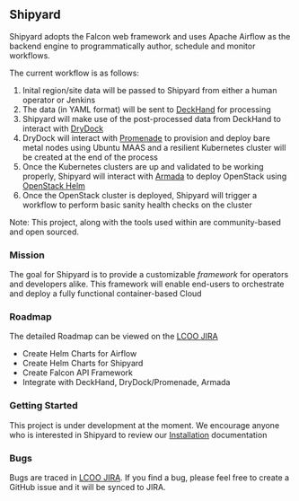 ## Shipyard ##

Shipyard adopts the Falcon web framework and uses Apache Airflow as the backend engine to programmatically
author, schedule and monitor workflows. 

The current workflow is as follows:

1. Inital region/site data will be passed to Shipyard from either a human operator or Jenkins
2. The data (in YAML format) will be sent to [DeckHand](https://github.com/att-comdev/deckhand) for processing
3. Shipyard will make use of the post-processed data from DeckHand to interact with [DryDock](https://github.com/att-comdev/drydock)
4. DryDock will interact with [Promenade](https://github.com/att-comdev/promenade) to provision and deploy
   bare metal nodes using Ubuntu MAAS and a resilient Kubernetes cluster will be created at the end of the
   process
5. Once the Kubernetes clusters are up and validated to be working properly, Shipyard will interact with
   [Armada](https://github.com/att-comdev/armada) to deploy OpenStack using [OpenStack Helm](https://github.com/openstack/openstack-helm) 
6. Once the OpenStack cluster is deployed, Shipyard will trigger a workflow to perform basic sanity health
   checks on the cluster


Note: This project, along with the tools used within are community-based and open sourced.


### Mission ###

The goal for Shipyard is to provide a customizable *framework* for operators and developers alike.  This 
framework will enable end-users to orchestrate and deploy a fully functional container-based Cloud


### Roadmap ###

The detailed Roadmap can be viewed on the [LCOO JIRA](https://openstack-lcoo.atlassian.net/projects/SHIPYARD/issues/)

- Create Helm Charts for Airflow
- Create Helm Charts for Shipyard
- Create Falcon API Framework
- Integrate with DeckHand, DryDock/Promenade, Armada


### Getting Started ###

This project is under development at the moment.  We encourage anyone who is interested in Shipyard to review
our [Installation](https://github.com/att-comdev/shipyard/blob/master/docs/deployment_guide.md) documentation


### Bugs ###

Bugs are traced in [LCOO JIRA](https://openstack-lcoo.atlassian.net/projects/SHIPYARD/issues/).  If you find 
a bug, please feel free to create a GitHub issue and it will be synced to JIRA.

